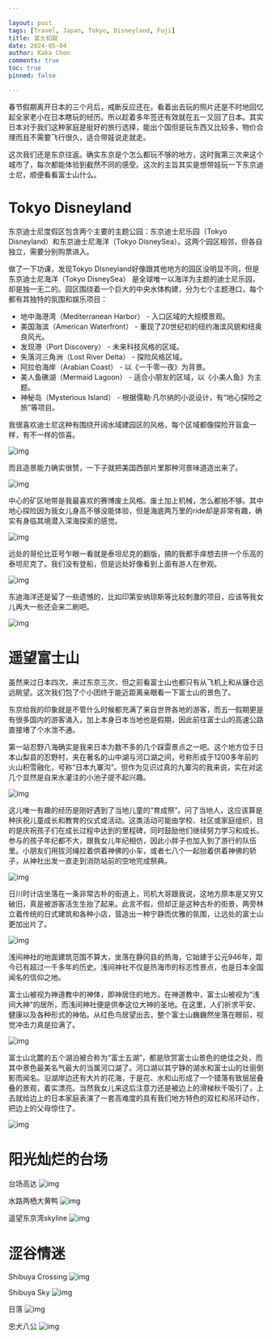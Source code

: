 ```yaml
---

layout: post
tags: [Travel, Japan, Tokyo, Disneyland, Fuji]
title: 富士初窥
date: 2024-05-04
author: Kaka Chen
comments: true
toc: true
pinned: false

---
```


春节假期离开日本的三个月后，戒断反应还在。看着出去玩的照片还是不时地回忆起全家老小在日本瞎玩的经历。所以趁着多年签还有效就在五一又回了日本。其实日本对于我们这种家庭是挺好的旅行选择，能出个国但是玩东西又比较多，物价合理而且不需要飞行很久，适合带娃说走就走。

这次我们还是东京往返。确实东京是个怎么都玩不够的地方，这时我第三次来这个城市了，每次都能体验到截然不同的感受。这次的主旨其实是想带娃玩一下东京迪士尼，顺便看看富士山什么。

# Tokyo Disneyland

东京迪士尼度假区包含两个主要的主题公园：东京迪士尼乐园（Tokyo Disneyland）和东京迪士尼海洋（Tokyo DisneySea）。这两个园区相邻，但各自独立，需要分别购票进入。

做了一下功课，发现Tokyo DIsneyland好像跟其他地方的园区没明显不同，但是东京迪士尼海洋（Tokyo DisneySea） 是全球唯一以海洋为主题的迪士尼乐园，却是独一无二的。园区围绕着一个巨大的中央水体构建，分为七个主题港口，每个都有其独特的氛围和娱乐项目：

- 地中海港湾（Mediterranean Harbor） - 入口区域的大规模景观。
- 美国海滨（American Waterfront） - 重现了20世纪初的纽约海滨风貌和纽奥良风光。
- 发现港（Port Discovery） - 未来科技风格的区域。
- 失落河三角洲（Lost River Delta） - 探险风格区域。
- 阿拉伯海岸（Arabian Coast） - 以《一千零一夜》为背景。
- 美人鱼礁湖（Mermaid Lagoon） - 适合小朋友的区域，以《小美人鱼》为主题。
- 神秘岛（Mysterious Island） - 根据儒勒·凡尔纳的小说设计，有“地心探险之旅”等项目。

我很喜欢迪士尼这种有围绕开阔水域建园区的风格，每个区域都像探险开盲盒一样，有不一样的惊喜。

![img](https://raw.githubusercontent.com/kakack/kakack.github.io/master/_images/240504_1.jpg)

而且造景能力确实很赞，一下子就把美国西部片里那种河景味道造出来了。

![img](https://raw.githubusercontent.com/kakack/kakack.github.io/master/_images/240504_2.jpg)

中心的矿区地带是我最喜欢的赛博废土风格。废土加上机械，怎么都拍不够。其中地心探险因为我女儿身高不够没能体验，但是海底两万里的ride却是非常有趣，确实有身临其境潜入深海探索的感觉。

![img](https://raw.githubusercontent.com/kakack/kakack.github.io/master/_images/240504_3.jpg)

远处的哥伦比亚号乍眼一看就是泰坦尼克的翻版，搞的我都手痒想去拼一个乐高的泰坦尼克了。我们没有登船，但是远处好像看到上面有游人在参观。

![img](https://raw.githubusercontent.com/kakack/kakack.github.io/master/_images/240504_4.jpg)

东迪海洋还是留了一些遗憾的，比如印第安纳琼斯等比较刺激的项目，应该等我女儿再大一些还会来二刷吧。

![img](https://raw.githubusercontent.com/kakack/kakack.github.io/master/_images/240504_5.jpg)

# 遥望富士山

虽然来过日本四次，来过东京三次，但之前看富士山也都只有从飞机上和从镰仓远远眺望。这次我们包了个小团终于能近距离亲眼看一下富士山的景色了。

东京给我的印象就是不管什么时候都充满了来自世界各地的游客，而五一假期更是有很多国内的游客涌入，加上本身日本当地也是假期，因此前往富士山的高速公路直接堵了个水泄不通。

第一站忍野八海确实是我来日本为数不多的几个踩雷景点之一吧。这个地方位于日本山梨县的忍野村，夹在著名的山中湖与河口湖之间，号称形成于1200多年前的火山积雪融化，号称“日本九寨沟”。但作为见识过真的九寨沟的我来说，实在对这几个显然是自来水灌注的小池子提不起兴趣。

![img](https://raw.githubusercontent.com/kakack/kakack.github.io/master/_images/240504_6.jpg)

这儿唯一有趣的经历是刚好遇到了当地儿童的“育成祭”。问了当地人，这应该算是种庆祝儿童成长和教育的仪式或活动。这类活动可能由学校、社区或家庭组织，目的是庆祝孩子们在成长过程中达到的里程碑，同时鼓励他们继续努力学习和成长。参与的孩子年纪都不大，跟我女儿年纪相仿，因此小胖子也加入到了游行的队伍里。小朋友们用拔河绳拉着供着神佛的小车，或者七八个一起抬着供着神佛的轿子，从神社出发一直走到消防站前的空地完成祭典。

![img](https://raw.githubusercontent.com/kakack/kakack.github.io/master/_images/240504_7.jpg)

日川时计店坐落在一条非常古朴的街道上，司机大哥跟我说，这地方原本是又穷又破旧，真是被游客活生生抬了起来。此言不假，但却正是这种古朴的街景，两旁林立着传统的日式建筑和各种小店，营造出一种宁静而优雅的氛围，让远处的富士山更加出片了。

![img](https://raw.githubusercontent.com/kakack/kakack.github.io/master/_images/240504_8.jpg)

浅间神社的地面建筑范围不算大，坐落在静冈县的热海，它始建于公元946年，距今已有超过一千多年的历史。浅间神社不仅是热海市的标志性景点，也是日本全国闻名的信仰之地。

富士山被视为神道教中的神体，即神居住的地方。在神道教中，富士山被视为“浅间大神”的居所，而浅间神社便是供奉这位大神的圣地。在这里，人们祈求平安、健康以及各种形式的神佑。从红色鸟居望出去，整个富士山巍巍然坐落在眼前，视觉冲击力真是拉满了。

![img](https://raw.githubusercontent.com/kakack/kakack.github.io/master/_images/240504_9.jpg)

富士山北麓的五个湖泊被合称为“富士五湖”，都是欣赏富士山景色的绝佳之处，而其中景色最美名气最大的当属河口湖了。河口湖以其宁静的湖水和富士山的壮丽倒影而闻名。沿湖岸边还有大片的花海，于是花、水和山形成了一个错落有致层层叠叠的景观，着实漂亮。当然我女儿来这后注意力还是被边上的滑梯秋千吸引了，上去就给边上的日本家庭表演了一套高难度的具有我们地方特色的双杠和吊环动作，把边上的父母惊住了。

![img](https://raw.githubusercontent.com/kakack/kakack.github.io/master/_images/240504_10.jpg)

# 阳光灿烂的台场

台场高达
![img](https://raw.githubusercontent.com/kakack/kakack.github.io/master/_images/240504_11.jpg)

水路两栖大黄鸭
![img](https://raw.githubusercontent.com/kakack/kakack.github.io/master/_images/240504_12.jpg)

遥望东京湾skyline
![img](https://raw.githubusercontent.com/kakack/kakack.github.io/master/_images/240504_13.jpg)

# 涩谷情迷

Shibuya Crossing
![img](https://raw.githubusercontent.com/kakack/kakack.github.io/master/_images/240504_14.jpg)

Shibuya Sky
![img](https://raw.githubusercontent.com/kakack/kakack.github.io/master/_images/240504_15.jpg)

日落
![img](https://raw.githubusercontent.com/kakack/kakack.github.io/master/_images/240504_16.jpg)

忠犬八公
![img](https://raw.githubusercontent.com/kakack/kakack.github.io/master/_images/240504_17.jpg)